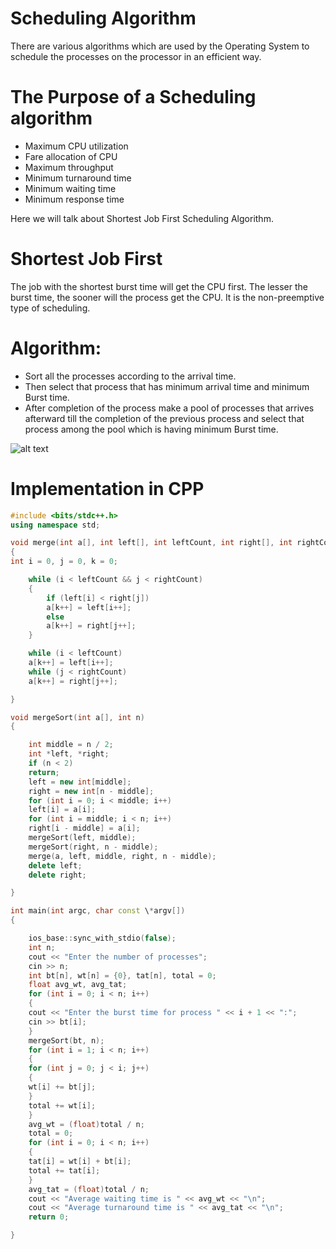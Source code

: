 # Scheduling Algorithm

There are various algorithms which are used by the Operating System to schedule the processes on the processor in an efficient way.

# The Purpose of a Scheduling algorithm

- Maximum CPU utilization
- Fare allocation of CPU
- Maximum throughput
- Minimum turnaround time
- Minimum waiting time
- Minimum response time

Here we will talk about Shortest Job First Scheduling Algorithm.

# Shortest Job First

The job with the shortest burst time will get the CPU first. The lesser the burst time,
the sooner will the process get the CPU. It is the non-preemptive type of scheduling.

# Algorithm:

- Sort all the processes according to the arrival time.
- Then select that process that has minimum arrival time and minimum Burst time.
- After completion of the process make a pool of processes that arrives afterward
  till the completion of the previous process and select that process among the pool
  which is having minimum Burst time.

![alt text](http://media.geeksforgeeks.org/wp-content/cdn-uploads/20200303163658/SJF.jpg/to/img.png)

# Implementation in CPP

```cpp
#include <bits/stdc++.h>
using namespace std;

void merge(int a[], int left[], int leftCount, int right[], int rightCount)
{
int i = 0, j = 0, k = 0;

    while (i < leftCount && j < rightCount)
    {
        if (left[i] < right[j])
        a[k++] = left[i++];
        else
        a[k++] = right[j++];
    }

    while (i < leftCount)
    a[k++] = left[i++];
    while (j < rightCount)
    a[k++] = right[j++];

}

void mergeSort(int a[], int n)
{

    int middle = n / 2;
    int *left, *right;
    if (n < 2)
    return;
    left = new int[middle];
    right = new int[n - middle];
    for (int i = 0; i < middle; i++)
    left[i] = a[i];
    for (int i = middle; i < n; i++)
    right[i - middle] = a[i];
    mergeSort(left, middle);
    mergeSort(right, n - middle);
    merge(a, left, middle, right, n - middle);
    delete left;
    delete right;

}

int main(int argc, char const \*argv[])
{

    ios_base::sync_with_stdio(false);
    int n;
    cout << "Enter the number of processes";
    cin >> n;
    int bt[n], wt[n] = {0}, tat[n], total = 0;
    float avg_wt, avg_tat;
    for (int i = 0; i < n; i++)
    {
    cout << "Enter the burst time for process " << i + 1 << ":";
    cin >> bt[i];
    }
    mergeSort(bt, n);
    for (int i = 1; i < n; i++)
    {
    for (int j = 0; j < i; j++)
    {
    wt[i] += bt[j];
    }
    total += wt[i];
    }
    avg_wt = (float)total / n;
    total = 0;
    for (int i = 0; i < n; i++)
    {
    tat[i] = wt[i] + bt[i];
    total += tat[i];
    }
    avg_tat = (float)total / n;
    cout << "Average waiting time is " << avg_wt << "\n";
    cout << "Average turnaround time is " << avg_tat << "\n";
    return 0;

}
```
